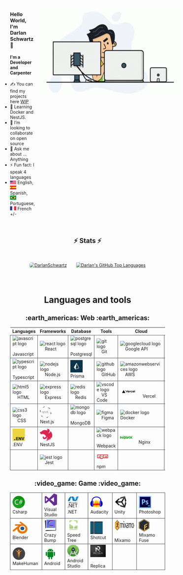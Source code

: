 <div style="display:flex;" align="left">

<div>
<h3>Hello World, I'm Darlan Schwartz 👋</h1>  
<h4>I'm a Developer and Carpenter</h4>

<ul style="margin:0;padding:0;">
<li>
 ✍ You can find my projects here <a href="https://darlanschwartz.github.io/My-Portfolio/">WIP</a>
</li>
<li>
 🌱 Learning Docker and NestJS.
</li>
<li>
👯 I’m looking to collaborate on open source
</li>
<li>
💬 Ask me about ... Anything
</li>
<li>
 ⚡ Fun fact: I speak 4 languages
</li>

<li>
<img align="left top" alt="EUA" width="20px" src="https://raw.githubusercontent.com/DarlanSchwartz/DarlanSchwartz/main/Github%20readme%20images/usa.jpg" /> English,  <img align="left top" alt="Spanish" width="20px" src="https://raw.githubusercontent.com/DarlanSchwartz/DarlanSchwartz/main/Github%20readme%20images/spanish.jpg" />  Spanish,  <img align="left top" alt="Portuguese" width="20px" src="https://raw.githubusercontent.com/DarlanSchwartz/DarlanSchwartz/main/Github%20readme%20images/brazil.jpg" />  Portuguese, <img align="left top" alt="French" width="20px" src="https://raw.githubusercontent.com/DarlanSchwartz/DarlanSchwartz/main/Github%20readme%20images/france.webp" /> French +/-
</li>

</ul>
</div>
<img align="right" style="margin-left:20px; border-radius:10px;" alt="GIF" src="https://raw.githubusercontent.com/DarlanSchwartz/DarlanSchwartz/main/Github%20readme%20images/programmer.gif" width="450" height="300" />
</div>



<br />
<br />
<h2 align="center">⚡ Stats ⚡</h2>
<br>
<p align=center>
  <div align=center style="display:flex; align-items:center; justify-content:center; gap: 30px;">
    <!-- <a href="https://github.com/denvercoder1/github-readme-streak-stats" title="Go to Source">
      <img align="left" style="heigth:20px" src="https://streak-stats.demolab.com/?user=DarlanSchwartz&theme=react&border=61dafb&hide_border=true" alt="DarlanSchwartz" />
    </a> -->
     <a href="https://github.com/denvercoder1/github-readme-streak-stats" title="Go to Source">
      <img align="center" style="height:210px; border-radius:5px;" src="https://i.pinimg.com/originals/e4/26/70/e426702edf874b181aced1e2fa5c6cde.gif" alt="DarlanSchwartz" />
    </a>
     <a href="https://github.com/DarlanSchwartz/github-readme-stats">
     <img align="center" style="flex-grow:0; flex-shrink:0;" alt="Darlan's GitHub Top Languages" src="https://github-readme-stats.vercel.app/api/top-langs/?username=DarlanSchwartz&title_color=fff&text_color=ffffff&icon_color=61dafb&bg_color=242e43&langs_count=10&layout=compact&border_color=61dafb&hide_border=true&size_weight=0.5&count_weight=0.5" />
    </a>
  </div>
</p>
<br />
<br />
<h1 align="center">Languages and tools</h1>
<h2 align="center">:earth_americas: Web :earth_americas:</h2>
<div align="center">
 <table>
    <tbody>
      <tr>
        <th>Languages</th>
        <th>Frameworks</th>
        <th>Database</th>
        <th>Tools</th>
        <th>Cloud</th>
        <th>Others</th>
      </tr>
      <tr>
        <td style="border:1px solid #30363d;">
          <img src="https://cdn.jsdelivr.net/gh/devicons/devicon/icons/javascript/javascript-original.svg" height="40"
            alt="javascript logo" />
          <img width="12" /> Javascript
        </td>
        <td style="border:1px solid #30363d;">
          <img src="https://cdn.jsdelivr.net/gh/devicons/devicon/icons/react/react-original.svg" height="40"
            alt="react logo" />
          <img width="12" /> React
        </td>
        <td style="border:1px solid #30363d;">
          <img src="https://cdn.jsdelivr.net/gh/devicons/devicon/icons/postgresql/postgresql-original.svg" height="40"
            alt="postgresql logo" />
          <img width="12" /> Postgresql
        </td>
        <td style="border:1px solid #30363d;">
          <img src="https://cdn.jsdelivr.net/gh/devicons/devicon/icons/git/git-original.svg" height="40"
            alt="git logo" />
          <img width="12" /> Git
        </td>
        <td style="border:1px solid #30363d;">
          <img src="https://cdn.jsdelivr.net/gh/devicons/devicon/icons/googlecloud/googlecloud-original.svg" height="40"
            alt="googlecloud logo" />
          <img width="12" /> Google API
        </td>
        <td style="border:1px solid #30363d;">
          <img src="https://skillicons.dev/icons?i=jira" height="40" alt="jira logo" />
          <img width="12" /> JIRA
        </td>
      </tr>
      <tr>
        <td style="border:1px solid #30363d;">
          <img src="https://cdn.jsdelivr.net/gh/devicons/devicon/icons/typescript/typescript-original.svg" height="40"
            alt="typescript logo" />
          <img width="12" /> Typescript
        </td>
        <td style="border:1px solid #30363d;">
          <img src="https://cdn.jsdelivr.net/gh/devicons/devicon/icons/nodejs/nodejs-original.svg" height="40"
            alt="nodejs logo" />
          <img width="12" /> Node.js
        </td>
        <td style="border:1px solid #30363d;">
          <img
            src="https://github.com/DarlanSchwartz/DarlanSchwartz/blob/main/Github%20readme%20images/prisma2.png?raw=true"
            alt="prisma" width="40" height="40" />
          <img width="12" /> Prisma
        </td>
        <td style="border:1px solid #30363d;">
          <img src="https://skillicons.dev/icons?i=github" height="40" alt="github logo" />
          <img width="12" /> GitHub
        </td>
        <td style="border:1px solid #30363d;">
          <img src="https://cdn.jsdelivr.net/gh/devicons/devicon/icons/amazonwebservices/amazonwebservices-original.svg"
            height="40" alt="amazonwebservices logo" />
          <img width="12" /> AWS
        </td>
        <td style="border:1px solid #30363d;">
          <img src="https://cdn.jsdelivr.net/gh/devicons/devicon/icons/trello/trello-plain.svg" height="40"
            alt="jest logo" />
          <img width="12" /> Trello
        </td>
      </tr>
      <tr>
        <td style="border:1px solid #30363d;">
          <img src="https://cdn.jsdelivr.net/gh/devicons/devicon/icons/html5/html5-original.svg" height="40"
            alt="html5 logo" />
          <img width="12" /> HTML
        </td>
        <td style="border:1px solid #30363d;">
          <img src="https://skillicons.dev/icons?i=express" height="40" alt="express logo" />
          <img width="12" /> Express
        </td>
        <td style="border:1px solid #30363d;">
          <img src="https://cdn.jsdelivr.net/gh/devicons/devicon/icons/redis/redis-original.svg" height="40"
            alt="redis logo" />
          <img width="12" /> Redis
        </td>
        <td style="border:1px solid #30363d;">
          <img src="https://cdn.simpleicons.org/visualstudiocode/007ACC" height="40" alt="vscode logo" />
          <img width="12" /> VS Code
        </td>
        <td style="border:1px solid #30363d;">
          <img
            src="https://github.com/DarlanSchwartz/DarlanSchwartz/blob/main/Github%20readme%20images/vercel.jpg?raw=true"
            height="40" alt="vercel logo" />
          <img width="12" /> Vercel
        </td>
        <td style="border:1px solid #30363d;">
          <img
            src="https://raw.githubusercontent.com/DarlanSchwartz/DarlanSchwartz/main/Github%20readme%20images/notion.png"
            height="40" alt="notion logo" />
          <img width="12" /> Notion
        </td>
      </tr>
      <tr>
        <td style="border:1px solid #30363d;">
          <img src="https://cdn.jsdelivr.net/gh/devicons/devicon/icons/css3/css3-original.svg" height="40"
            alt="css3 logo" />
          <img width="12" /> CSS
        </td>
        <td style="border:1px solid #30363d;">
                <img src="https://raw.githubusercontent.com/DarlanSchwartz/DarlanSchwartz/main/Github%20readme%20images/nextjs.png" height="40"
            alt="next logo" />
          <img width="12" /> Next.js
        </td>
        <td style="border:1px solid #30363d;">
          <img src="https://cdn.jsdelivr.net/gh/devicons/devicon/icons/mongodb/mongodb-original.svg" height="40"
            alt="mongodb logo" />
          <img width="12" /> MongoDB
        </td>
        <td style="border:1px solid #30363d;">
          <img src="https://cdn.simpleicons.org/figma/figma-icon.svg" alt="figma" width="40" height="40" />
          <img width="12" /> Figma
        </td>
        <td style="border:1px solid #30363d;">
          <img src="https://cdn.jsdelivr.net/gh/devicons/devicon/icons/docker/docker-original.svg" height="40"
            alt="docker logo" />
          <img width="12" /> Docker
        </td>
        <td style="border:1px solid #30363d;">
          <img
            src="https://github.com/DarlanSchwartz/DarlanSchwartz/blob/main/Github%20readme%20images/terminal.png?raw=true"
            alt="terminal logo" width="40" height="40" />
          <img width="12" /> Terminal
        </td>
      </tr>
      <tr>
        <td style="border:1px solid #30363d;">
          <img
            src="https://raw.githubusercontent.com/DarlanSchwartz/DarlanSchwartz/main/Github%20readme%20images/env.png"
            height="40" alt=".ENV logo" />
          <img width="12" /> .ENV
        </td>
        <td style="border:1px solid #30363d;">
          <img src="https://raw.githubusercontent.com/devicons/devicon/master/icons/nestjs/nestjs-plain.svg"
            alt="nestjs" width="40" height="40" />
          <img width="12" /> NestJS
        </td>
        <td style="border:1px solid #30363d;">
        </td>
        <td style="border:1px solid #30363d;">
          <img src="https://cdn.jsdelivr.net/gh/devicons/devicon/icons/webpack/webpack-original.svg" height="40"
            alt="webpack logo" />
          <img width="12" /> Webpack
        </td>
        <td style="border:1px solid #30363d;">
          <img src="https://raw.githubusercontent.com/devicons/devicon/master/icons/nginx/nginx-original.svg"
            alt="nginx" width="40" height="40" />
          <img width="12" /> Nginx
        </td>
        <td style="border:1px solid #30363d;">
          <img src="https://cdn.simpleicons.org/gnubash/4EAA25" height="40" alt="bash logo" />
          <img width="12" /> Bash
        </td>
      </tr>
      <tr>
        <td style="border:1px solid #30363d;">
        </td>
        <td style="border:1px solid #30363d;">
          <img src="https://cdn.jsdelivr.net/gh/devicons/devicon/icons/jest/jest-plain.svg" height="40"
            alt="jest logo" />
          <img width="12" /> Jest
        </td>
        <td style="border:1px solid #30363d;">
        </td>
        <td style="border:1px solid #30363d;">
        <img src="https://raw.githubusercontent.com/DarlanSchwartz/DarlanSchwartz/main/Github%20readme%20images/npm.png" alt="babel" width="40" height="40" />
          <img width="12" /> npm
        </td>
        <td style="border:1px solid #30363d;">
        </td>
        <td style="border:1px solid #30363d;">
          <img src="https://www.vectorlogo.zone/logos/babeljs/babeljs-icon.svg" alt="babel" width="40" height="40" />
          <img width="12" /> Babel
        </td>
      </tr>
    </tbody>
  </table>
<h2 align="center">:video_game: Game :video_game:</h2>
  <table>
    <tbody>
      <tr>
        <td style="border:1px solid #30363d;">
          <img
            src="https://raw.githubusercontent.com/DarlanSchwartz/DarlanSchwartz/main/Github%20readme%20images/csharp.png"
            height="40" alt="csharp logo" />
          <img width="12" /> Csharp
        </td>
        <td style="border:1px solid #30363d;">
          <img src="https://github.com/DarlanSchwartz/DarlanSchwartz/blob/main/Github%20readme%20images/community.png?raw=true" height="40" alt="vscode logo" />
          <img width="12" /> Visual Studio
        </td>
        <td style="border:1px solid #30363d;">
          <img
            src="https://raw.githubusercontent.com/DarlanSchwartz/DarlanSchwartz/main/Github%20readme%20images/net.jpg"
            height="40" alt=".NET logo" />
          <img width="12" /> .NET
        </td>
        <td style="border:1px solid #30363d;">
          <img
            src="https://github.com/DarlanSchwartz/DarlanSchwartz/blob/main/Github%20readme%20images/audacity.png?raw=true"
            height="40" alt="audacity logo" />
          <img width="12" /> Audacity
        </td>
        <td style="border:1px solid #30363d;">
          <img
            src="https://github.com/DarlanSchwartz/DarlanSchwartz/blob/main/Github%20readme%20images/unity2.png?raw=true"
            height="40" alt="jest logo" />
          <img width="12" /> Unity
        </td>
        <td style="border:1px solid #30363d;">
          <img
            src="https://raw.githubusercontent.com/DarlanSchwartz/DarlanSchwartz/main/Github%20readme%20images/photoshop.jpeg"
            height="40" alt="photoshop logo" />
          <img width="12" /> Photoshop
        </td>
      </tr>
      <tr>
        <td style="border:1px solid #30363d;">
          <img
            src="https://raw.githubusercontent.com/DarlanSchwartz/DarlanSchwartz/main/Github%20readme%20images/blender2.png"
            height="40" alt="blender logo" />
          <img width="12" /> Blender
        </td>
        <td style="border:1px solid #30363d;">
          <img
            src="https://raw.githubusercontent.com/DarlanSchwartz/DarlanSchwartz/main/Github%20readme%20images/crazybump.jpg"
            height="40" alt="crazy bump logo" />
          <img width="12" /> Crazy Bump
        </td>
                <td style="border:1px solid #30363d;">
         <img
            src="https://raw.githubusercontent.com/DarlanSchwartz/DarlanSchwartz/main/Github%20readme%20images/speedtree.webp"
            height="40" alt="speedtree studio logo" />
          <img width="12" /> Speed Tree
        </td>
        <td style="border:1px solid #30363d;">
          <img
            src="https://github.com/DarlanSchwartz/DarlanSchwartz/blob/main/Github%20readme%20images/shotcut.png?raw=true"
            height="40" alt="shotcut logo" />
          <img width="12" /> Shotcut
        </td>
        <td style="border:1px solid #30363d;">
          <img
            src="https://github.com/DarlanSchwartz/DarlanSchwartz/blob/main/Github%20readme%20images/mixamo.webp?raw=true"
            height="40" alt="mixamo logo" />
          <img width="12" /> Mixamo
        </td>
        <td style="border:1px solid #30363d;">
          <img
            src="https://raw.githubusercontent.com/DarlanSchwartz/DarlanSchwartz/main/Github%20readme%20images/fuse.svg"
            height="40" alt="mixamo fuse logo" />
          <img width="12" /> Mixamo Fuse
        </td>
      </tr>
      <tr>
        <td style="border:1px solid #30363d;">
          <img
            src="https://raw.githubusercontent.com/DarlanSchwartz/DarlanSchwartz/main/Github%20readme%20images/makehuman.png"
            height="40" alt="makehuman logo" />
          <img width="12" /> MakeHuman
        </td>
        <td style="border:1px solid #30363d;">
          <img src="https://raw.githubusercontent.com/DarlanSchwartz/DarlanSchwartz/main/Github%20readme%20images/android.png" height="40" alt="vscode logo" />
          <img width="12" /> Android
        </td>
        <td style="border:1px solid #30363d;">
          <img
            src="https://raw.githubusercontent.com/DarlanSchwartz/DarlanSchwartz/main/Github%20readme%20images/android-studio.png"
            height="40" alt="android studio logo" />
          <img width="12" /> Android Studio
        </td>
 <td style="border:1px solid #30363d;">
          <img
            src="https://github.com/DarlanSchwartz/DarlanSchwartz/blob/main/Github%20readme%20images/replica.png?raw=true"
            height="40" alt="replica logo" />
          <img width="12" /> Replica
        </td>
        <td style="border:1px solid #30363d;">
        </td>
          <td style="border:1px solid #30363d;">
        </td>
      </tr>
    </tbody>
  </table>
</div>
